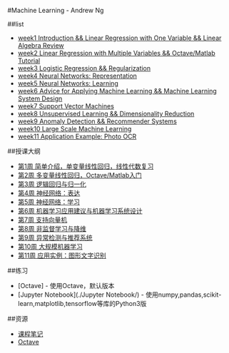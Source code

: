 #Machine Learning - Andrew Ng



##list
- [week1  Introduction && Linear Regression with One Variable && Linear Algebra Review](./week1/)
- [week2  Linear Regression with Multiple Variables && Octave/Matlab Tutorial](./week2/)
- [week3  Logistic Regression && Regularization](./week3)
- [week4  Neural Networks: Representation](./week4)
- [week5  Neural Networks: Learning](./week5)
- [week6  Advice for Applying Machine Learning && Machine Learning System Design](./week6)
- [week7  Support Vector Machines](./week7)
- [week8  Unsupervised Learning && Dimensionality Reduction](./week8)
- [week9  Anomaly Detection && Recommender Systems](./week9)
- [week10  Large Scale Machine Learning](./week10)
- [week11  Application Example: Photo OCR](./week11)


 

##授课大纲
- [第1周 简单介绍，单变量线性回归，线性代数复习](./week1/)
- [第2周 多变量线性回归，Octave/Matlab入门](./week2/)
- [第3周 逻辑回归与归一化](./week3/)
- [第4周 神经网络：表达](./week4/)
- [第5周 神经网络：学习](./week5/)
- [第6周 机器学习应用建议与机器学习系统设计](./week6/)
- [第7周 支持向量机](./week7/)
- [第8周 非监督学习与降维](./week8/)
- [第9周 异常检测与推荐系统](./week9/)
- [第10周 大规模机器学习](./week10/)
- [第11周 应用实例：图形文字识别](./week10/)


##练习
- [Octave] - 使用Octave，默认版本 
- [Jupyter Notebook](./Jupyter Notebook/) - 使用numpy,pandas,scikit-learn,matplotlib,tensorflow等库的Python3版


##资源
- [课程笔记](./note/)
- [Octave](./Octave/)

